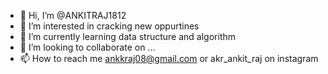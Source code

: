 - 👋 Hi, I’m @ANKITRAJ1812
- 👀 I’m interested in cracking new oppurtines
- 🌱 I’m currently learning data structure and algorithm
- 💞️ I’m looking to collaborate on ...
- 📫 How to reach me ankkraj08@gmail.com or akr_ankit_raj on instagram

<!---
ANKITRAJ1812/ANKITRAJ1812 is a ✨ special ✨ repository because its `README.md` (this file) appears on your GitHub profile.
You can click the Preview link to take a look at your changes.
--->
